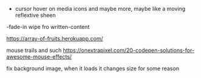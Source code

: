 - cursor hover on media icons and maybe more, maybe like a moving reflextive sheen

-fade-in wipe fro written-content

https://array-of-fruits.herokuapp.com/


mouse trails and such
https://onextrapixel.com/20-codepen-solutions-for-awesome-mouse-effects/

fix background image, when it loads it changes size for some reason
